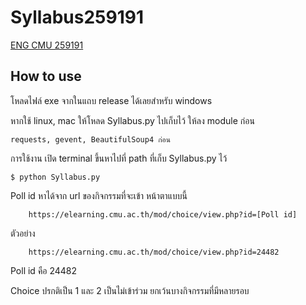 # Syllabus259191
[ENG CMU 259191](https://elearning.cmu.ac.th/course/view.php?id=552)

## How to use
โหลดไฟล์ exe จากในแถบ release ได้เลยสำหรับ windows

หากใช้ linux, mac ให้โหลด Syllabus.py ไปเก็บไว้
ให้ลง module ก่อน 
```
requests, gevent, BeautifulSoup4 ก่อน
```
การใช้งาน เปิด terminal ขึ้นหาไปที่ path ที่เก็บ Syllabus.py ไว้
```
$ python Syllabus.py
```

Poll id หาได้จาก url ของกิจกรรมที่จะเข้า หน้าตาแบบนี้
```
    https://elearning.cmu.ac.th/mod/choice/view.php?id=[Poll id]
```

ตัวอย่าง
``` 
    https://elearning.cmu.ac.th/mod/choice/view.php?id=24482 
```
Poll id คือ 24482

Choice ปรกติเป็น 1 และ 2 เป็นไม่เข้าร่วม ยกเว้นบางกิจกรรมที่มีหลายรอบ


